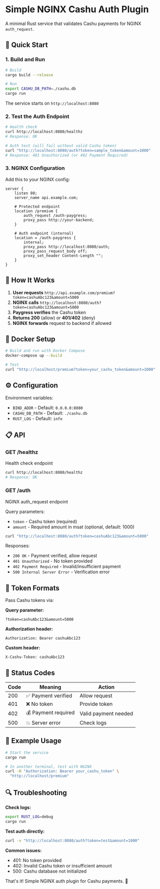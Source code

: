 # Simple NGINX Cashu Auth Plugin

A minimal Rust service that validates Cashu payments for NGINX `auth_request`.

## 🚀 Quick Start

### 1. Build and Run

```bash
# Build
cargo build --release

# Run
export CASHU_DB_PATH=./cashu.db
cargo run
```

The service starts on `http://localhost:8080`

### 2. Test the Auth Endpoint

```bash
# Health check
curl http://localhost:8080/healthz
# Response: OK

# Auth test (will fail without valid Cashu token)
curl "http://localhost:8080/auth?token=sample_token&amount=1000"
# Response: 401 Unauthorized (or 402 Payment Required)
```

### 3. NGINX Configuration

Add this to your NGINX config:

```nginx
server {
    listen 80;
    server_name api.example.com;

    # Protected endpoint
    location /premium {
        auth_request /auth-paygress;
        proxy_pass http://your-backend;
    }

    # Auth endpoint (internal)
    location = /auth-paygress {
        internal;
        proxy_pass http://localhost:8080/auth;
        proxy_pass_request_body off;
        proxy_set_header Content-Length "";
    }
}
```

## 🔌 How It Works

1. **User requests** `http://api.example.com/premium?token=cashuAbc123&amount=5000`
2. **NGINX calls** `http://localhost:8080/auth?token=cashuAbc123&amount=5000`
3. **Paygress verifies** the Cashu token
4. **Returns 200** (allow) or **401/402** (deny)
5. **NGINX forwards** request to backend if allowed

## 🐳 Docker Setup

```bash
# Build and run with Docker Compose
docker-compose up --build

# Test
curl "http://localhost/premium?token=your_cashu_token&amount=1000"
```

## ⚙️ Configuration

Environment variables:

- `BIND_ADDR` - Default: `0.0.0.0:8080`
- `CASHU_DB_PATH` - Default: `./cashu.db`
- `RUST_LOG` - Default: `info`

## 📋 API

### GET /healthz
Health check endpoint
```bash
curl http://localhost:8080/healthz
# Response: OK
```

### GET /auth
NGINX auth_request endpoint

Query parameters:
- `token` - Cashu token (required)
- `amount` - Required amount in msat (optional, default: 1000)

```bash
curl "http://localhost:8080/auth?token=cashuAbc123&amount=5000"
```

Responses:
- `200 OK` - Payment verified, allow request
- `401 Unauthorized` - No token provided  
- `402 Payment Required` - Invalid/insufficient payment
- `500 Internal Server Error` - Verification error

## 🎯 Token Formats

Pass Cashu tokens via:

**Query parameter:**
```
?token=cashuAbc123&amount=5000
```

**Authorization header:**
```
Authorization: Bearer cashuAbc123
```

**Custom header:**
```
X-Cashu-Token: cashuAbc123
```

## 🚨 Status Codes

| Code | Meaning | Action |
|------|---------|--------|
| 200 | ✅ Payment verified | Allow request |
| 401 | ❌ No token | Provide token |
| 402 | 💰 Payment required | Valid payment needed |
| 500 | 💥 Server error | Check logs |

## 📝 Example Usage

```bash
# Start the service
cargo run

# In another terminal, test with NGINX
curl -H "Authorization: Bearer your_cashu_token" \
  "http://localhost/premium"
```

## 🔍 Troubleshooting

**Check logs:**
```bash
export RUST_LOG=debug
cargo run
```

**Test auth directly:**
```bash
curl -v "http://localhost:8080/auth?token=test&amount=1000"
```

**Common issues:**
- 401: No token provided
- 402: Invalid Cashu token or insufficient amount
- 500: Cashu database not initialized

That's it! Simple NGINX auth plugin for Cashu payments. 🎉
